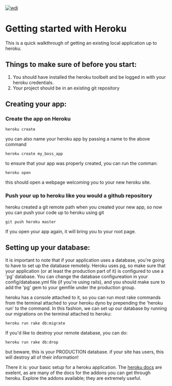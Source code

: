 [![wdi](http://ga.bling.phillbaker.com/images/shield_imagined_ga_wdi.png)](https://generalassemb.ly/education/web-development-immersive)
# Getting started with Heroku
This is a quick walkthrough of getting an existing local application up to heroku. 

## Things to make sure of before you start:
1. You should have installed the heroku toolbelt and be logged in with your heroku credentials.
2. Your project should be in an existing git repository

## Creating your app:

### Create the app on Heroku
```
heroku create
```
you can also name your heroku app by passing a name to the above command

```
heroku create my_boss_app
```

to ensure that your app was properly created, you can run the comman:

```
heroku open
```
this should open a webpage welcoming you to your new heroku site. 
### Push your up to heroku like you would a github repository
heroku created a git remote path when you created your new app, so now you can push your code up to heroku using git

```
git push heroku master
```

If you open your app again, it will bring you to your root page. 

## Setting up your database:
It is important to note that if your application uses a database, you're going to have to set up the database remotely. Heroku uses pg, so make sure that your application (or at least the production part of it) is configured to use a 'pg' database. You can change the database configureation in your config/database.yml file (if you're using rails), and you should make sure to add the 'pg' gem to your gemfile under the production group. 


heroku has a console attached to it, so you can run most rake commands from the terminal attached to your heroku dyno by prepending the 'heroku run' to the command. In this fashion, we can set up our database by running our migrations on the terminal attached to heroku:

```
heroku run rake db:migrate
```

If you'd like to destroy your remote database, you can do:

```
heroku run rake db:drop
```
but beware, this is your PRODUCTION database. if your site has users, this will destroy all of their information!

There it is: your basic setup for a heroku application. The [heroku docs](https://devcenter.heroku.com/) are exelent, as are many of the docs for the addons you can get through heroku. Explore the addons available; they are extremely useful.